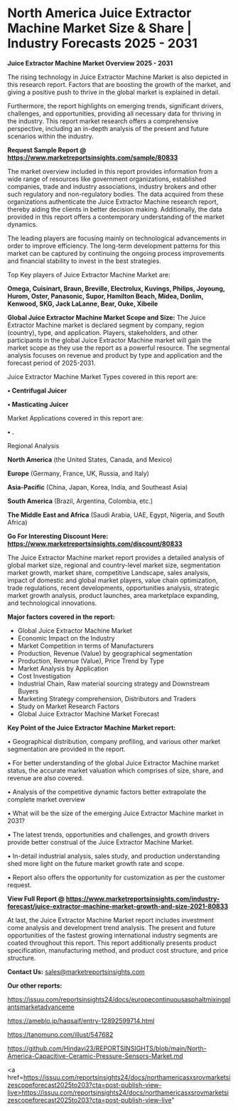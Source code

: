 # North America Juice Extractor Machine Market Size & Share | Industry Forecasts 2025 - 2031

<Strong> Juice Extractor Machine Market Overview 2025 - 2031</strong>

The rising technology in Juice Extractor Machine Market is also depicted in this research report. Factors that are boosting the growth of the market, and giving a positive push to thrive in the global market is explained in detail.

Furthermore, the report highlights on emerging trends, significant drivers, challenges, and opportunities, providing all necessary data for thriving in the industry. This report market research offers a comprehensive perspective, including an in-depth analysis of the present and future scenarios within the industry.

<strong>Request Sample Report @ <a href=https://www.marketreportsinsights.com/sample/80833>https://www.marketreportsinsights.com/sample/80833</a></strong>

The market overview included in this report provides information from a wide range of resources like government organizations, established companies, trade and industry associations, industry brokers and other such regulatory and non-regulatory bodies. The data acquired from these organizations authenticate the Juice Extractor Machine research report, thereby aiding the clients in better decision making. Additionally, the data provided in this report offers a contemporary understanding of the market dynamics.

The leading players are focusing mainly on technological advancements in order to improve efficiency. The long-term development patterns for this market can be captured by continuing the ongoing process improvements and financial stability to invest in the best strategies.

Top Key players of Juice Extractor Machine Market are:

<strong>Omega, Cuisinart, Braun, Breville, Electrolux, Kuvings, Philips, Joyoung, Hurom, Oster, Panasonic, Supor, Hamilton Beach, Midea, Donlim, Kenwood, SKG, Jack LaLanne, Bear, Ouke, Xibeile</strong>

<strong><b>Global Juice Extractor Machine Market Scope and Size:</b></strong>
The Juice Extractor Machine market is declared segment by company, region (country), type, and application. Players, stakeholders, and other participants in the global Juice Extractor Machine market will gain the market scope as they use the report as a powerful resource. The segmental analysis focuses on revenue and product by type and application and the forecast period of 2025-2031.

Juice Extractor Machine Market Types covered in this report are:

<strong>• Centrifugal Juicer

• Masticating Juicer</strong>

Market Applications covered in this report are:

<strong>• .</strong> 

Regional Analysis

<strong>North America</strong> (the United States, Canada, and Mexico)

<strong>Europe</strong> (Germany, France, UK, Russia, and Italy)

<strong>Asia-Pacific</strong> (China, Japan, Korea, India, and Southeast Asia)

<strong>South America</strong> (Brazil, Argentina, Colombia, etc.)

<strong>The Middle East and Africa</strong> (Saudi Arabia, UAE, Egypt, Nigeria, and South Africa)

<strong>Go For Interesting Discount Here: <a href=https://www.marketreportsinsights.com/discount/80833>https://www.marketreportsinsights.com/discount/80833</a></strong>

The Juice Extractor Machine market report provides a detailed analysis of global market size, regional and country-level market size, segmentation market growth, market share, competitive Landscape, sales analysis, impact of domestic and global market players, value chain optimization, trade regulations, recent developments, opportunities analysis, strategic market growth analysis, product launches, area marketplace expanding, and technological innovations.

<strong><b>Major factors covered in the report:</b></strong>
<ul>
  <li>Global Juice Extractor Machine Market </li>
  <li>Economic Impact on the Industry</li>
  <li>Market Competition in terms of Manufacturers</li>
  <li>Production, Revenue (Value) by geographical segmentation</li>
  <li>Production, Revenue (Value), Price Trend by Type</li>
  <li>Market Analysis by Application</li>
  <li>Cost Investigation</li>
  <li>Industrial Chain, Raw material sourcing strategy and Downstream Buyers</li>
  <li>Marketing Strategy comprehension, Distributors and Traders</li>
  <li>Study on Market Research Factors</li>
  <li>Global Juice Extractor Machine Market Forecast</li>
</ul>

<strong><b>Key Point of the Juice Extractor Machine Market report:</b></strong>

• Geographical distribution, company profiling, and various other market segmentation are provided in the report.

• For better understanding of the global Juice Extractor Machine market status, the accurate market valuation which comprises of size, share, and revenue are also covered.

• Analysis of the competitive dynamic factors better extrapolate the complete market overview

• What will be the size of the emerging Juice Extractor Machine market in 2031?

• The latest trends, opportunities and challenges, and growth drivers provide better construal of the Juice Extractor Machine Market.

• In-detail industrial analysis, sales study, and production understanding shed more light on the future market growth rate and scope.

• Report also offers the opportunity for customization as per the customer request.

<strong><b>View Full Report @ <a href=https://www.marketreportsinsights.com/industry-forecast/juice-extractor-machine-market-growth-and-size-2021-80833>https://www.marketreportsinsights.com/industry-forecast/juice-extractor-machine-market-growth-and-size-2021-80833</a></b></strong>


At last, the Juice Extractor Machine Market report includes investment come analysis and development trend analysis. The present and future opportunities of the fastest growing international industry segments are coated throughout this report. This report additionally presents product specification, manufacturing method, and product cost structure, and price structure.

<strong>Contact Us:</strong>
sales@marketreportsinsights.com

<strong>Our other reports:</strong>

<a href=https://issuu.com/reportsinsights24/docs/europecontinuousasphaltmixingplantsmarketadvanceme>https://issuu.com/reportsinsights24/docs/europecontinuousasphaltmixingplantsmarketadvanceme</a>

<a href=https://ameblo.jp/haqsaif/entry-12892599714.html>https://ameblo.jp/haqsaif/entry-12892599714.html</a>

<a href=https://tanomuno.com/illust/547682>https://tanomuno.com/illust/547682</a>

<a href=https://github.com/Hindavi23/REPORTSINSIGHTS/blob/main/North-America-Capacitive-Ceramic-Pressure-Sensors-Market.md>https://github.com/Hindavi23/REPORTSINSIGHTS/blob/main/North-America-Capacitive-Ceramic-Pressure-Sensors-Market.md</a>

<a href=https://issuu.com/reportsinsights24/docs/northamericasxsrovmarketsizescopeforecast2025to203?cta=post-publish-view-live>https://issuu.com/reportsinsights24/docs/northamericasxsrovmarketsizescopeforecast2025to203?cta=post-publish-view-live</a>"

